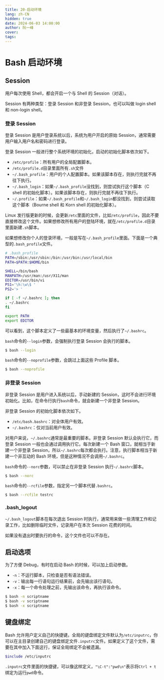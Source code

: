 ```yaml
---
title: 20-启动环境
lang: zh-CN
hidden: true
date: 2024-06-03 14:00:00
author: 阮一峰
cover: 
tags:
---
```

# Bash 启动环境

## Session

用户每次使用 Shell，都会开启一个与 Shell 的 Session（对话）。

Session 有两种类型：登录 Session 和非登录 Session，也可以叫做 login shell 和 non-login shell。

### 登录 Session

登录 Session 是用户登录系统以后，系统为用户开启的原始 Session，通常需要用户输入用户名和密码进行登录。

登录 Session 一般进行整个系统环境的初始化，启动的初始化脚本依次如下。

- `/etc/profile`：所有用户的全局配置脚本。
- `/etc/profile.d`目录里面所有`.sh`文件
- `~/.bash_profile`：用户的个人配置脚本。如果该脚本存在，则执行完就不再往下执行。
- `~/.bash_login`：如果`~/.bash_profile`没找到，则尝试执行这个脚本（C shell 的初始化脚本）。如果该脚本存在，则执行完就不再往下执行。
- `~/.profile`：如果`~/.bash_profile`和`~/.bash_login`都没找到，则尝试读取这个脚本（Bourne shell 和 Korn shell 的初始化脚本）。

Linux 发行版更新的时候，会更新`/etc`里面的文件，比如`/etc/profile`，因此不要直接修改这个文件。如果想修改所有用户的登陆环境，就在`/etc/profile.d`目录里面新建`.sh`脚本。

如果想修改你个人的登录环境，一般是写在`~/.bash_profile`里面。下面是一个典型的`.bash_profile`文件。

```bash
# .bash_profile
PATH=/sbin:/usr/sbin:/bin:/usr/bin:/usr/local/bin
PATH=$PATH:$HOME/bin

SHELL=/bin/bash
MANPATH=/usr/man:/usr/X11/man
EDITOR=/usr/bin/vi
PS1='\h:\w\$ '
PS2='> '

if [ -f ~/.bashrc ]; then
. ~/.bashrc
fi

export PATH
export EDITOR
```

可以看到，这个脚本定义了一些最基本的环境变量，然后执行了`~/.bashrc`。

`bash`命令的`--login`参数，会强制执行登录 Session 会执行的脚本。

```bash
$ bash --login
```

`bash`命令的`--noprofile`参数，会跳过上面这些 Profile 脚本。

```bash
$ bash --noprofile
```

### 非登录 Session

非登录 Session 是用户进入系统以后，手动新建的 Session，这时不会进行环境初始化。比如，在命令行执行`bash`命令，就会新建一个非登录 Session。

非登录 Session 的初始化脚本依次如下。

- `/etc/bash.bashrc`：对全体用户有效。
- `~/.bashrc`：仅对当前用户有效。

对用户来说，`~/.bashrc`通常是最重要的脚本。非登录 Session 默认会执行它，而登录 Session 一般也会通过调用执行它。每次新建一个 Bash 窗口，就相当于新建一个非登录 Session，所以`~/.bashrc`每次都会执行。注意，执行脚本相当于新建一个非互动的 Bash 环境，但是这种情况不会调用`~/.bashrc`。

`bash`命令的`--norc`参数，可以禁止在非登录 Session 执行`~/.bashrc`脚本。

```bash
$ bash --norc
```

`bash`命令的`--rcfile`参数，指定另一个脚本代替`.bashrc`。

```bash
$ bash --rcfile testrc
```

### .bash_logout

`~/.bash_logout`脚本在每次退出 Session 时执行，通常用来做一些清理工作和记录工作，比如删除临时文件，记录用户在本次 Session 花费的时间。

如果没有退出时要执行的命令，这个文件也可以不存在。

## 启动选项

为了方便 Debug，有时在启动 Bash 的时候，可以加上启动参数。

- `-n`：不运行脚本，只检查是否有语法错误。
- `-v`：输出每一行语句运行结果前，会先输出该行语句。
- `-x`：每一个命令处理之前，先输出该命令，再执行该命令。

```bash
$ bash -n scriptname
$ bash -v scriptname
$ bash -x scriptname
```

## 键盘绑定

Bash 允许用户定义自己的快捷键。全局的键盘绑定文件默认为`/etc/inputrc`，你可以在主目录创建自己的键盘绑定文件`.inputrc`文件。如果定义了这个文件，需要在其中加入下面这行，保证全局绑定不会被遗漏。

```bash
$include /etc/inputrc
```

`.inputrc`文件里面的快捷键，可以像这样定义，`"\C-t":"pwd\n"`表示将`Ctrl + t`绑定为运行`pwd`命令。

